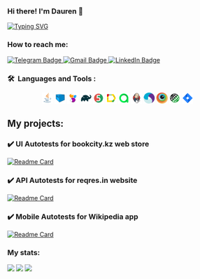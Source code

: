 ### Hi there! I'm Dauren 👋
[![Typing SVG](https://readme-typing-svg.herokuapp.com?color=%2336BCF7&lines=QA+Engineer)](https://git.io/typing-svg)

### How to reach me:

  <a href="https://t.me/DaurenBibol">
    <img src="https://img.shields.io/badge/Telegram-blue?style=for-the-badge&logo=telegram&logoColor=white" alt="Telegram Badge"/>
  </a>
  
   <a href="mailto:biboldauren@gmail.com">
    <img src="https://img.shields.io/badge/Gmail-red?style=for-the-badge&logo=gmail&logoColor=white" alt="Gmail Badge"/>
  </a>
  
  <a href="https://www.linkedin.com/in/dauren-bibol-860ab61bb/">
    <img src="https://img.shields.io/badge/LinkedIn-blue?style=for-the-badge&logo=linkedin&logoColor=white" alt="LinkedIn Badge">
  </a>
  
  ### 🛠 &nbsp;Languages and Tools :

<p  align="center"> 

<img width="5%" title="Java" src="media/icons/Java.svg">
<img width="5%" title="Selenoid" src="media/icons/Selenoid.svg">
<img width="5%" title="Selenide" src="media/icons/Selenide.svg">
<img width="5%" title="Gradle" src="media/icons/Gradle.svg">
<img width="5%" title="Junit5" src="media/icons/Junit5.svg">
<img width="5%" title="Allure Report" src="media/icons/Allure.svg">
<img width="5%" title="Allure TestOps" src="media/icons/Allure_TO.svg">
<img width="5%" title="Jenkins" src="media/icons/Jenkins.svg">
<img width="5%" title="Appium" src="media/icons/Appium.svg">
<img width="5%" title="Browserstack" src="media/icons/Browserstack.svg">
<img width="5%" title="RestAssured" src="media/icons/RestAssured.svg">
<img width="5%" title="Jira" src="media/icons/Jira.svg">


</p>
  
  ## My projects:
### :heavy_check_mark: UI Autotests for bookcity.kz web store
[![Readme Card](https://github-readme-stats.vercel.app/api/pin/?username=DaurB&repo=final_project_ui)](https://github.com/DaurB/final_project_ui)

### :heavy_check_mark: API Autotests for reqres.in website
[![Readme Card](https://github-readme-stats.vercel.app/api/pin/?username=DaurB&repo=final_project_api)](https://github.com/DaurB/final_project_api)

### :heavy_check_mark: Mobile Autotests for Wikipedia app
[![Readme Card](https://github-readme-stats.vercel.app/api/pin/?username=DaurB&repo=final_project_mobile)](https://github.com/DaurB/final_project_mobile)

### My stats:
  ![](https://github-profile-summary-cards.vercel.app/api/cards/profile-details?username=DaurB&theme=solarized_dark)
  ![](https://github-profile-summary-cards.vercel.app/api/cards/stats?username=DaurB&theme=solarized_dark)
  ![](https://github-profile-summary-cards.vercel.app/api/cards/repos-per-language?username=DaurB&theme=solarized_dark)
